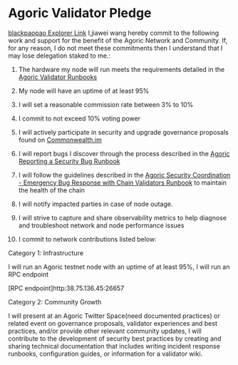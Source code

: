 # Agoric Validator Pledge

[blackpaopao Explorer Link](https://main.explorer.agoric.net/validator/agoricvaloper1myk93jzj5n5adfp2d4pu28gjxcmn9v4ezlv795)
I,jiawei wang hereby commit to the following work and support for the benefit of the Agoric Network and Community. If, for any reason, I do not meet these commitments then I understand that I may lose delegation staked to me.:

1. The hardware my node will run meets the requirements detailed in the [Agoric Validator Runbooks](https://github.com/Agoric/agoric-sdk/wiki/Runbook%...)

2. My node will have an uptime of at least 95%

3. I will set a reasonable commission rate between 3% to 10%

4. I commit to not exceed 10% voting power

5. I will actively participate in security and upgrade governance proposals found on [Commonwealth.im](https://commonwealth.im/agoric)

6. I will report bugs I discover through the process described in the [Agoric Reporting a Security Bug Runbook](https://github.com/Agoric/agoric-sdk/wiki/Runbook%...)

7. I will follow the guidelines described in the [Agoric Security Coordination - Emergency Bug Response with Chain Validators Runbook](https://github.com/Agoric/agoric-sdk/wiki/Runbook%...) to maintain the health of the chain

8. I will notify impacted parties in case of node outage.

9. I will strive to capture and share observability metrics to help diagnose and troubleshoot network and node performance issues

10. I commit to network contributions listed below:

Category 1: Infrastructure

I will run an Agoric testnet node with an uptime of at least 95%, I will run an RPC endpoint


[RPC endpoint]http:38.75.136.45:26657

Category 2: Community Growth

I will present at an Agoric Twitter Space(need documented practices) or related event on governance proposals, validator experiences and best practices, and/or provide other relevant community updates, I will contribute to the development of security best practices by creating and sharing technical documentation that includes writing incident response runbooks, configuration guides, or information for a validator wiki. ‌
